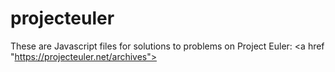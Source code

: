# projecteuler

These are Javascript files for solutions to problems on Project Euler: <a href "https://projecteuler.net/archives">
